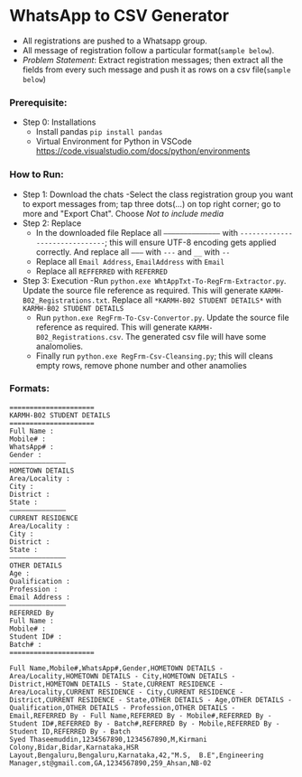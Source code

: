 # WhatsApp to CSV Generator 
- All registrations are pushed to a Whatsapp group.
- All message of registration follow a particular format(`sample below`).
- *Problem Statement*: Extract registration messages; then extract all the fields from every such message and push it as rows on a csv file(`sample below`)
### Prerequisite:
- Step 0: Installations
    - Install pandas `pip install pandas`
    - Virtual Environment for Python in VSCode https://code.visualstudio.com/docs/python/environments
### How to Run:
- Step 1: Download the chats
    -Select the class registration group you want to export messages from; tap three dots(...) on top right corner; go to more and "Export Chat". Choose *Not to include media*
- Step 2: Replace
    - In the downloaded file Replace all `——————————————` with `------------------------------`; this will ensure UTF-8 encoding gets applied correctly. And replace all `———` with `---` and `__` with `--`
    - Replace all `Email Address`, `EmailAddress` with `Email`
    - Replace all `REFFERRED` with `REFERRED`
- Step 3: Execution
    -Run `python.exe WhtAppTxt-To-RegFrm-Extractor.py`. Update the source file reference as required. This will generate `KARMH-B02_Registrations.txt`. Replace all `*KARMH-B02 STUDENT DETAILS*` with `KARMH-B02 STUDENT DETAILS`
    - Run `python.exe RegFrm-To-Csv-Convertor.py`. Update the source file reference as required. This will generate `KARMH-B02_Registrations.csv`. The generated csv file will have some analomolies. 
    - Finally run `python.exe RegFrm-Csv-Cleansing.py`; this will cleans empty rows, remove phone number and other anamolies
### Formats:

```
=====================
KARMH-B02 STUDENT DETAILS
=====================
Full Name : 
Mobile# : 
WhatsApp# : 
Gender : 
——————————————	
HOMETOWN DETAILS
Area/Locality : 
City : 
District : 
State : 
——————————————	
CURRENT RESIDENCE
Area/Locality : 
City : 
District : 
State : 
——————————————	
OTHER DETAILS
Age : 
Qualification : 
Profession : 
Email Address : 
——————————————	
REFERRED By
Full Name : 
Mobile# : 
Student ID# : 
Batch# : 
=====================
```
```
Full Name,Mobile#,WhatsApp#,Gender,HOMETOWN DETAILS - Area/Locality,HOMETOWN DETAILS - City,HOMETOWN DETAILS - District,HOMETOWN DETAILS - State,CURRENT RESIDENCE - Area/Locality,CURRENT RESIDENCE - City,CURRENT RESIDENCE - District,CURRENT RESIDENCE - State,OTHER DETAILS - Age,OTHER DETAILS - Qualification,OTHER DETAILS - Profession,OTHER DETAILS - Email,REFERRED By - Full Name,REFERRED By - Mobile#,REFERRED By - Student ID#,REFERRED By - Batch#,REFERRED By - Mobile,REFERRED By - Student ID,REFERRED By - Batch
Syed Thaseemuddin,1234567890,1234567890,M,Kirmani Colony,Bidar,Bidar,Karnataka,HSR Layout,Bengaluru,Bengaluru,Karnataka,42,"M.S,  B.E",Engineering Manager,st@gmail.com,GA,1234567890,259_Ahsan,NB-02
```
